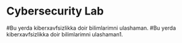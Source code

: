 # Cybersecurity Lab
#Bu yerda kiberxavfsizlikka doir bilimlarimni ulashaman.
#Bu yerda kiberxavfsizlikka doir bilimlarimni ulashaman1.

